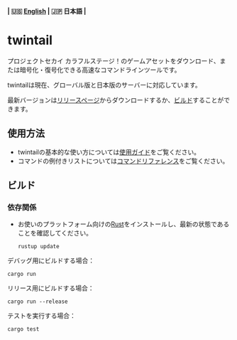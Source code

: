 **| :us: [English](../../README.md) | :jp: 日本語 |**
# twintail
プロジェクトセカイ カラフルステージ！のゲームアセットをダウンロード、または暗号化・復号化できる高速なコマンドラインツールです。

twintailは現在、グローバル版と日本版のサーバーに対応しています。

最新バージョンは[リリースページ](https://github.com/Duosion/twintail/releases/latest)からダウンロードするか、[ビルド](#ビルド)することができます。

## 使用方法
- twintailの基本的な使い方については[使用ガイド](../usage/jp.md)をご覧ください。
- コマンドの例付きリストについては[コマンドリファレンス](../commands/jp.md)をご覧ください。

## ビルド
### 依存関係
- お使いのプラットフォーム向けの[Rust](https://www.rust-lang.org/tools/install)をインストールし、最新の状態であることを確認してください。
  ```
  rustup update
  ```

デバッグ用にビルドする場合：
```
cargo run
```

リリース用にビルドする場合：
```
cargo run --release
```

テストを実行する場合：
```
cargo test
```